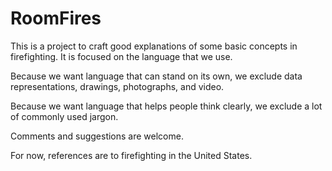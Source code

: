 # RoomFires
This is a project to craft good explanations of some basic concepts in firefighting.  It is focused on the language that we use.

Because we want language that can stand on its own, we exclude data representations, drawings, photographs, and video.  

Because we want language that helps people think clearly, we exclude a lot of commonly used jargon.

Comments and suggestions are welcome.

For now, references are to firefighting in the United States.
